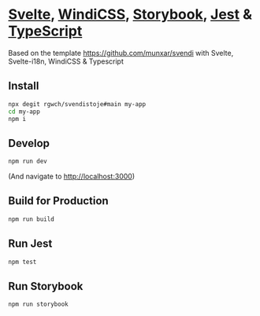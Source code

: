 # [Svelte](https://svelte.dev/), [WindiCSS](https://windicss.org/), [Storybook](https://storybook.js.org/), [Jest](https://jestjs.io/) & [TypeScript](https://www.typescriptlang.org/)

Based on the template https://github.com/munxar/svendi with Svelte, Svelte-i18n, WindiCSS & Typescript

## Install
```bash
npx degit rgwch/svendistoje#main my-app
cd my-app
npm i
```

## Develop
```bash
npm run dev
```
(And navigate to <http://localhost:3000>)

## Build for Production
```bash
npm run build
```

## Run Jest

```bash
npm test
```
## Run Storybook

```bash
npm run storybook
```
